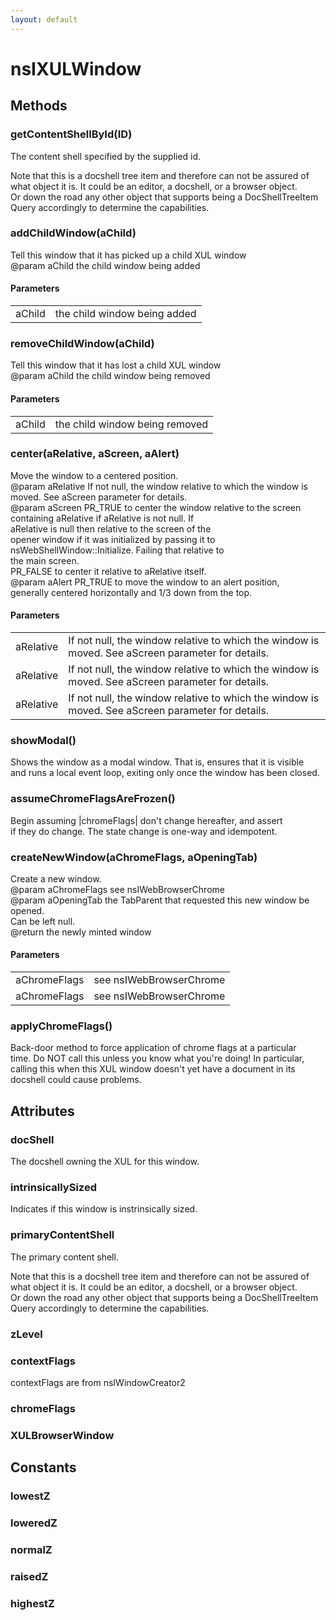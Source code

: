 ```yaml
---
layout: default
---
```


# nsIXULWindow #

## Methods ##

### getContentShellById(ID) ###
  
The content shell specified by the supplied id.  
  
Note that this is a docshell tree item and therefore can not be assured of  
what object it is.  It could be an editor, a docshell, or a browser object.  
Or down the road any other object that supports being a DocShellTreeItem  
Query accordingly to determine the capabilities.  
  

### addChildWindow(aChild) ###
  
Tell this window that it has picked up a child XUL window  
@param aChild the child window being added  
  

#### Parameters ####

<table>

<tr>
<td>aChild</td>
<td>the child window being added  
</td>
</tr>

</table>

### removeChildWindow(aChild) ###
  
Tell this window that it has lost a child XUL window  
@param aChild the child window being removed  
  

#### Parameters ####

<table>

<tr>
<td>aChild</td>
<td>the child window being removed  
</td>
</tr>

</table>

### center(aRelative, aScreen, aAlert) ###
  
Move the window to a centered position.  
@param aRelative If not null, the window relative to which the window is  
                 moved. See aScreen parameter for details.  
@param aScreen   PR_TRUE to center the window relative to the screen  
                 containing aRelative if aRelative is not null. If  
                 aRelative is null then relative to the screen of the  
                 opener window if it was initialized by passing it to  
                 nsWebShellWindow::Initialize. Failing that relative to  
                 the main screen.  
                 PR_FALSE to center it relative to aRelative itself.  
@param aAlert    PR_TRUE to move the window to an alert position,  
                 generally centered horizontally and 1/3 down from the top.  
  

#### Parameters ####

<table>

<tr>
<td>aRelative</td>
<td>If not null, the window relative to which the window is  
                 moved. See aScreen parameter for details.  
</td>
</tr>

<tr>
<td>aRelative</td>
<td>If not null, the window relative to which the window is  
                 moved. See aScreen parameter for details.  
</td>
</tr>

<tr>
<td>aRelative</td>
<td>If not null, the window relative to which the window is  
                 moved. See aScreen parameter for details.  
</td>
</tr>

</table>

### showModal() ###
  
Shows the window as a modal window. That is, ensures that it is visible  
and runs a local event loop, exiting only once the window has been closed.  
  

### assumeChromeFlagsAreFrozen() ###
  
Begin assuming |chromeFlags| don't change hereafter, and assert  
if they do change.  The state change is one-way and idempotent.  
  

### createNewWindow(aChromeFlags, aOpeningTab) ###
  
Create a new window.  
@param aChromeFlags see nsIWebBrowserChrome  
@param aOpeningTab the TabParent that requested this new window be opened.  
                   Can be left null.  
@return the newly minted window  
  

#### Parameters ####

<table>

<tr>
<td>aChromeFlags</td>
<td>see nsIWebBrowserChrome  
</td>
</tr>

<tr>
<td>aChromeFlags</td>
<td>see nsIWebBrowserChrome  
</td>
</tr>

</table>

### applyChromeFlags() ###
  
Back-door method to force application of chrome flags at a particular  
time.  Do NOT call this unless you know what you're doing!  In particular,  
calling this when this XUL window doesn't yet have a document in its  
docshell could cause problems.  
  

## Attributes ##

### docShell ###
  
The docshell owning the XUL for this window.  
  

### intrinsicallySized ###
  
Indicates if this window is instrinsically sized.	  
  

### primaryContentShell ###
  
The primary content shell.    
  
Note that this is a docshell tree item and therefore can not be assured of  
what object it is. It could be an editor, a docshell, or a browser object.  
Or down the road any other object that supports being a DocShellTreeItem  
Query accordingly to determine the capabilities.  
  

### zLevel ###

### contextFlags ###
  
contextFlags are from nsIWindowCreator2  
  

### chromeFlags ###

### XULBrowserWindow ###

## Constants ##

### lowestZ ###

### loweredZ ###

### normalZ ###

### raisedZ ###

### highestZ ###
